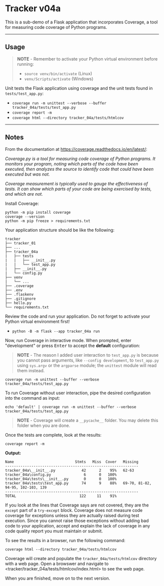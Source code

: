 # Tracker v04a

This is a sub-demo of a Flask application that incorporates Coverage, a tool for measuring code coverage of Python programs.

-----

## Usage

> **NOTE** - Remember to activate your Python virtual environment before running:
>
> - `source venv/bin/activate` (Linux)
> - `venv/Scripts/activate` (Windows)

Unit tests the Flask application using coverage and the unit tests found in `tests/test_app.py`:

- `coverage run -m unittest --verbose --buffer tracker_04a/tests/test_app.py`
- `coverage report -m`
- `coverage html --directory tracker_04a/tests/htmlcov`

-----

## Notes

From the documentation at <https://coverage.readthedocs.io/en/latest/>:

*Coverage.py is a tool for measuring code coverage of Python programs. It monitors your program, noting which parts of the code have been executed, then analyzes the source to identify code that could have been executed but was not.*

*Coverage measurement is typically used to gauge the effectiveness of tests. It can show which parts of your code are being exercised by tests, and which are not.*

Install Coverage:

```shell
python -m pip install coverage
coverage --version
python -m pip freeze > requirements.txt
```

Your application structure should be like the following:

```text
tracker
├── tracker_01
├── ...
├── tracker_04a
|   ├── tests
|   |   ├── __init__.py
|   |   └── test_app.py
|   ├── __init__.py
|   └── config.py
├── venv
|   └── ...
├── .coverage
├── .env
├── .flaskenv
├── .gitignore
├── hello.py
└── requirements.txt
```

Review the code and run your application. Do not forget to activate your Python virtual environment first!

- `python -B -m flask --app tracker_04a run`

Now, run Coverage in interactive mode. When prompted, enter "development" or press <kbd>Enter</kbd> to accept the **default** configuration:

> **NOTE** - The reason I added user interaction to `test_app.py` is because you cannot pass arguments, like `--config development`, to `test_app.py` using `sys.argv` or the `argparse` module; the `unittest` module will read them instead.

```shell
coverage run -m unittest --buffer --verbose tracker_04a/tests/test_app.py
```

To run Coverage without user interaction, pipe the desired configuration into the command as input:

```shell
echo 'default' | coverage run -m unittest --buffer --verbose tracker_04a/tests/test_app.py
```

> **NOTE** - Coverage will create a `__pycache__` folder. You may delete this folder when you are done.

Once the tests are complete, look at the results:

```shell
coverage report -m
```

**Output:**

```text
Name                            Stmts   Miss  Cover   Missing
-------------------------------------------------------------
tracker_04a\__init__.py            42      2    95%   62-63
tracker_04a\config.py               6      0   100%
tracker_04a\tests\__init__.py       0      0   100%
tracker_04a\tests\test_app.py      74      9    88%   69-70, 81-82, 94-95, 102-103, 139
-------------------------------------------------------------
TOTAL                             122     11    91%
```

If you look at the lines that Coverage says are not covered, they are the `except` part of a `try-except` block. Coverage does not measure code coverage for exceptions unless they are actually raised during test execution. Since you cannot raise those exceptions without adding bad code to your application, accept and explain the lack of coverage in any code quality report you must maintain or submit.

To see the results in a browser, run the following command:

```shell
coverage html --directory tracker_04a/tests/htmlcov
```

Coverage will create and populate the `tracker_04a/tests/htmlcov` directory with a web page. Open a browswer and navigate to <tracker/tracker_04a/tests/htmlcov/index.html> to see the web page.

When you are finished, move on to the next version.
